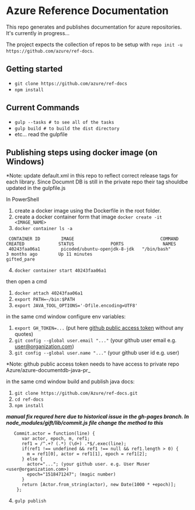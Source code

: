 # Azure Reference Documentation
This repo generates and publishes documentation for azure repositories. It's currently in progress...

The project expects the collection of repos to be setup with `repo init -u https://github.com/azure/ref-docs`. 

## Getting started
- `git clone https://github.com/azure/ref-docs`
- `npm install`

## Current Commands
- `gulp --tasks # to see all of the tasks`
- `gulp build # to build the dist directory`
- etc... read the gulpfile

## Publishing steps using docker image (on Windows)
*Note: update default.xml in this repo to reflect correct release tags for each library. Since Documnt DB is still in the private repo their tag shouldbe updated in the gulpfile.js

In PowerShell
1. create a docker image using the Dockerfile in the root folder.
2. create a docker container form that image `docker create -it <IMAGE_NAME>`
3. `docker container ls -a`
```
 CONTAINER ID        IMAGE                                 COMMAND             CREATED             STATUS              PORTS               NAMES
 40243faa06a1        picoded/ubuntu-openjdk-8-jdk   "/bin/bash"         3 months ago        Up 11 minutes                           gifted_pare
```
4. `docker container start 40243faa06a1`

then open a cmd 
1. `docker attach 40243faa06a1`
2. `export PATH=~/bin:$PATH`
3. `export JAVA_TOOL_OPTIONS='-Dfile.encoding=UTF8'`

in the same cmd window configure env variables: 
1. `export GH_TOKEN=...` (put here [github public access token](https://help.github.com/articles/creating-a-personal-access-token-for-the-command-line/) without any quotes)
2. `git config --global user.email "..."` (your github user email e.g. user@organization.com)
3. `git config --global user.name "..."` (your github user id e.g. user)

*Note: github public access token needs to have access to private repo Azure/azure-documentdb-java-pr_

in the same cmd window build and publish java docs:
1. `git clone https://github.com/Azure/ref-docs.git`
2. `cd ref-docs`
3. `npm install`

***manual fix requred here due to historical issue in the gh-pages branch. In node_modules/gift/lib/commit.js file change the method to this***
```
   Commit.actor = function(line) {
      var actor, epoch, m, ref1;
      ref1 = /^.+? (.*) (\d+) .*$/.exec(line);
      if(ref1 !== undefined && ref1 !== null && ref1.length > 0) {
        m = ref1[0], actor = ref1[1], epoch = ref1[2];
      } else {
        actor="..."; (your github user. e.g. User Muser <user@organization.com>)
        epoch="1518471247"; (magic number)
      }
      return [Actor.from_string(actor), new Date(1000 * +epoch)];
    };
```

4. `gulp publish`
